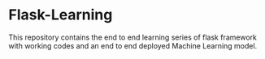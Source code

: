 # Flask-Learning
This repository contains the end to end learning series of flask framework with working codes and an end to end deployed Machine Learning model.
